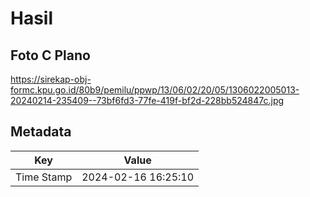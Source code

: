 # Hasil

## Foto C Plano

https://sirekap-obj-formc.kpu.go.id/80b9/pemilu/ppwp/13/06/02/20/05/1306022005013-20240214-235409--73bf6fd3-77fe-419f-bf2d-228bb524847c.jpg


## Metadata

| Key        | Value               |
| ---------- | ------------------- |
| Time Stamp | 2024-02-16 16:25:10 |



